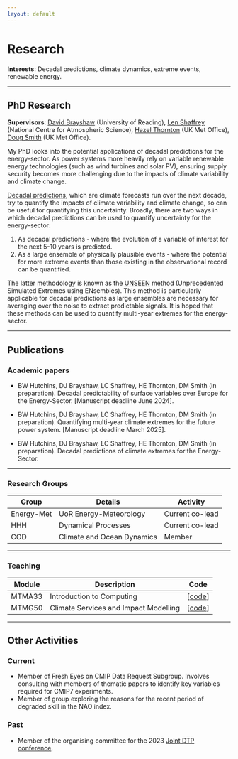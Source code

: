 ```yaml
---
layout: default
---
```


# Research

**Interests**: Decadal predictions, climate dynamics, extreme events, renewable energy.

---

## PhD Research

**Supervisors**: [David Brayshaw](https://research.reading.ac.uk/meteorology/people/david-brayshaw/) (University of Reading), [Len Shaffrey](https://research.reading.ac.uk/meteorology/people/len-shaffrey/) (National Centre for Atmospheric Science), [Hazel Thornton](https://www.metoffice.gov.uk/research/people/hazel-thornton) (UK Met Office), [Doug Smith](https://www.metoffice.gov.uk/research/people/doug-smith) (UK Met Office).

My PhD looks into the potential applications of decadal predictions for the energy-sector. As power systems more heavily rely on variable renewable energy technologies (such as wind turbines and solar PV), ensuring supply security becomes more challenging due to the impacts of climate variability and climate change.

[Decadal predictions](https://www.metoffice.gov.uk/research/climate/seasonal-to-decadal/decadal-prediction#:~:text=The%20decadal%20predictions%20system%2C%20Met,(volcanic%20and%20solar%20activity).), which are climate forecasts run over the next decade, try to quantify the impacts of climate variability and climate change, so can be useful for quantifying this uncertainty. Broadly, there are two ways in which decadal predictions can be used to quantify uncertainty for the energy-sector:

1. As decadal predictions - where the evolution of a variable of interest for the next 5-10 years is predicted.
2. As a large ensemble of physically plausible events - where the potential for more extreme events than those existing in the observational record can be quantified.

The latter methodology is known as the [UNSEEN](https://www.metoffice.gov.uk/research/climate/understanding-climate/predicting-extreme-weather#:~:text=The%20researchers%20have%20named%20this,and%20the%20results%20were%20striking.) method (Unprecedented Simulated Extremes using ENsembles). This method is particularly applicable for decadal predictions as large ensembles are necessary for averaging over the noise to extract predictable signals. It is hoped that these methods can be used to quantify multi-year extremes for the energy-sector.

---

## Publications

### Academic papers

* BW Hutchins, DJ Brayshaw, LC Shaffrey, HE Thornton, DM Smith (in preparation). Decadal predictability of surface variables over Europe for the Energy-Sector. [Manuscript deadline June 2024].

* BW Hutchins, DJ Brayshaw, LC Shaffrey, HE Thornton, DM Smith (in preparation). Quantifying multi-year climate extremes for the future power system. [Manuscript deadline March 2025].

* BW Hutchins, DJ Brayshaw, LC Shaffrey, HE Thornton, DM Smith (in preparation). Decadal predictions of climate extremes for the Energy-Sector.

---

### Research Groups

Group | Details | Activity
-----|-------|--------
Energy-Met | UoR Energy-Meteorology | Current co-lead
HHH | Dynamical Processes | Current co-lead
COD | Climate and Ocean Dynamics | Member

---

### Teaching

Module | Description | Code
-----|-------|--------
MTMA33 | Introduction to Computing | [[code](https://github.com/benhutchmet/MTMA33_Computing)]
MTMG50 | Climate Services and Impact Modelling | [[code](https://github.com/benhutchmet/MTMG50-Technical-Assignment)]

---

## Other Activities

### Current

* Member of Fresh Eyes on CMIP Data Request Subgroup. Involves consulting with members of thematic papers to identify key variables required for CMIP7 experiments.
* Member of group exploring the reasons for the recent period of degraded skill in the NAO index.

### Past

* Member of the organising committee for the 2023 [Joint DTP conference](https://jointdtp.wordpress.com/programme/).


